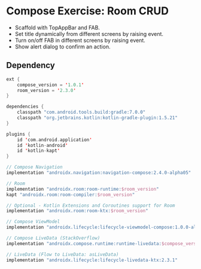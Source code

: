 # Compose Exercise: Room CRUD
- Scaffold with TopAppBar and FAB.
- Set title dynamically from different screens by raising event.
- Turn on/off FAB in different screens by raising event.
- Show alert dialog to confirm an action.

## Dependency
```kt
ext {
    compose_version = '1.0.1'
    room_version = '2.3.0'
}

dependencies {
    classpath "com.android.tools.build:gradle:7.0.0"
    classpath "org.jetbrains.kotlin:kotlin-gradle-plugin:1.5.21"
}
```

```kt
plugins {
    id 'com.android.application'
    id 'kotlin-android'
    id 'kotlin-kapt'
}

// Compose Navigation
implementation "androidx.navigation:navigation-compose:2.4.0-alpha05"

// Room
implementation "androidx.room:room-runtime:$room_version"
kapt "androidx.room:room-compiler:$room_version"

// Optional - Kotlin Extensions and Coroutines support for Room
implementation "androidx.room:room-ktx:$room_version"

// Compose ViewModel
implementation "androidx.lifecycle:lifecycle-viewmodel-compose:1.0.0-alpha07"

// Compose LiveData (StackOverflow)
implementation "androidx.compose.runtime:runtime-livedata:$compose_version"

// LiveData (Flow to LiveData: asLiveData)
implementation "androidx.lifecycle:lifecycle-livedata-ktx:2.3.1"
```
